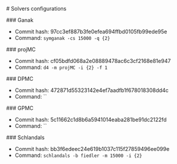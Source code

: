 \# Solvers configurations

\#\#\# Ganak
- Commit hash: 97cc3ef887b3fe0efea694ffbd0105fb99ede95e
- Command: `symganak -cs 15000 -q {2}`

\#\#\# projMC
- Commit hash: cf05bdfd068a2e08889478ac6c3cf2168e81e947
- Command: `d4 -m projMC -i {2} -f 1`

\#\#\# DPMC
- Commit hash: 472871d55323142e4ef7aadfb1f678018308dd4c
- Command: ``

\#\#\# GPMC
- Commit hash: 5c11662c1d8b6a5941014eaba281be91dc2122fd
- Command: ``

\#\#\# Schlandals
- Commit hash: bb3f6edeec24e619b1037c115f27859496ee099e
- Command: `schlandals -b fiedler -m 15000 -i {2}`

